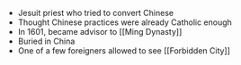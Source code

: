 - Jesuit priest who tried to convert Chinese
- Thought Chinese practices were already Catholic enough
- In 1601, became advisor to [[Ming Dynasty]]
- Buried in China
- One of a few foreigners allowed to see [[Forbidden City]]
